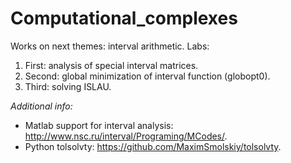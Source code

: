 # Computational_complexes
Works on next themes: interval arithmetic.
Labs:
1. First: analysis of special interval matrices.
2. Second: global minimization of interval function (globopt0).
3. Third: solving ISLAU.


*Additional info:*
* Matlab support for interval analysis: http://www.nsc.ru/interval/Programing/MCodes/.
* Python tolsolvty: https://github.com/MaximSmolskiy/tolsolvty.
